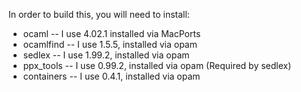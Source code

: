 In order to build this, you will need to install:

- ocaml -- I use 4.02.1 installed via MacPorts
- ocamlfind -- I use 1.5.5, installed via opam
- sedlex -- I use 1.99.2, installed via opam
- ppx_tools -- I use 0.99.2, installed via opam (Required by sedlex)
- containers -- I use 0.4.1, installed via opam